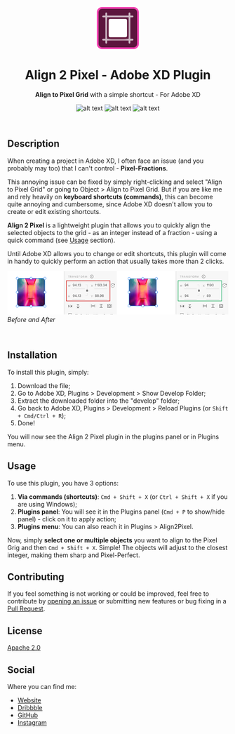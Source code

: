 <div align="center">
  
  ![alt text](https://github.com/hugompfigueira/align2pixel-xd-plugin/blob/main/images/icon%403x.png "Logo")
  
</div>

<h1 align="center">Align 2 Pixel - Adobe XD Plugin</h1>
<p align="center"><strong>Align to Pixel Grid</strong> with a simple shortcut - For Adobe XD</p>

<div align="center">
  
  ![alt text](https://img.shields.io/badge/plugin-Adobe%20XD-blueviolet)
  ![alt text](https://img.shields.io/badge/version-0.1.0-blue)
  ![alt text](https://img.shields.io/github/license/hugompfigueira/align2pixel-xd-plugin)
  
</div>
<br/>

## Description

When creating a project in Adobe XD, I often face an issue (and you probably may too) that I can't control - **Pixel-Fractions**.

This annoying issue can be fixed by simply right-clicking and select "Align to Pixel Grid" or going to Object > Align to Pixel Grid. But if you are like me and rely heavily on **keyboard shortcuts (commands)**, this can become quite annoying and cumbersome, since Adobe XD doesn't allow you to create or edit existing shortcuts.

**Align 2 Pixel** is a lightweight plugin that allows you to quickly align the selected objects to the grid - as an integer instead of a fraction - using a quick command (see [Usage](https://github.com/hugompfigueira/align2pixel-xd-plugin/blob/main/README.md#usage) section). 

Until Adobe XD allows you to change or edit shortcuts, this plugin will come in handy to quickly perform an action that usually takes more than 2 clicks.

![Before and After applying the align2pixel](https://github.com/hugompfigueira/align2pixel-xd-plugin/blob/main/before-and-after.png "Before and After")
_Before and After_

<br/>

## Installation

To install this plugin, simply:

1. Download the file;
2. Go to Adobe XD, Plugins > Development > Show Develop Folder;
3. Extract the downloaded folder into the "develop" folder;
4. Go back to Adobe XD, Plugins > Development > Reload Plugins (or `Shift + Cmd/Ctrl + R`);
5. Done!

You will now see the Align 2 Pixel plugin in the plugins panel or in Plugins menu.
<br/>

## Usage

To use this plugin, you have 3 options:

1. **Via commands (shortcuts)**: `Cmd + Shift + X` (or `Ctrl + Shift + X` if you are using Windows);
2. **Plugins panel**: You will see it in the Plugins panel (`Cmd + P` to show/hide panel) - click on it to apply action;
3. **Plugins menu**: You can also reach it in Plugins > Align2Pixel.

Now, simply **select one or multiple objects** you want to align to the Pixel Grig and then `Cmd + Shift + X`. Simple! 
The objects will adjust to the closest integer, making them sharp and Pixel-Perfect.

## Contributing

If you feel something is not working or could be improved, feel free to contribute by [opening an issue](https://github.com/hugompfigueira/align2pixel-xd-plugin/issues) or submitting new features or bug fixing in a [Pull Request](https://github.com/hugompfigueira/align2pixel-xd-plugin/pulls).

## License

[Apache 2.0](https://github.com/hugompfigueira/align2pixel-xd-plugin/blob/main/LICENSE)

## Social

Where you can find me:

- [Website](https://hugofigueira.pt)
- [Dribbble](https://dribbble.com/hfigueira_1)
- [GitHub](https://github.com/hugompfigueira)
- [Instagram](https://www.instagram.com/hugompfigueira/)
